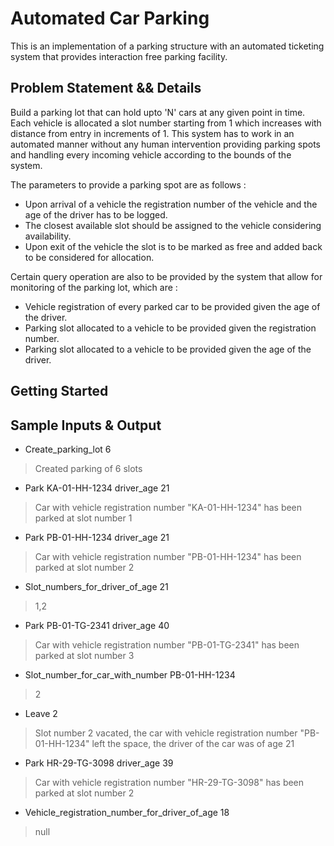 # **Automated Car Parking**
This is an implementation of a parking structure with an automated ticketing system that provides interaction free 
parking facility. 

## **Problem Statement && Details**
Build a parking lot that can hold upto 'N' cars at any given point in time. Each vehicle is allocated a slot number 
starting from 1 which increases with distance from entry in increments of 1. This system has to work in an automated 
manner without any human intervention providing parking spots and handling every incoming vehicle according to the 
bounds of the system.

The parameters to provide a parking spot are as follows :
* Upon arrival of a vehicle the registration number of the vehicle and the age of the driver has to be logged.
* The closest available slot should be assigned to the vehicle considering availability.
* Upon exit of the vehicle the slot is to be marked as free and added back to be considered for allocation.

Certain query operation are also to be provided by the system that allow for monitoring of the parking lot, which are :
* Vehicle registration of every parked car to be provided given the age of the driver.
* Parking slot allocated to a vehicle to be provided given the registration number.
* Parking slot allocated to a vehicle to be provided given the age of the driver.

## **Getting Started**

## **Sample Inputs & Output**
* Create_parking_lot 6 <br />
> Created parking of 6 slots

* Park KA-01-HH-1234 driver_age 21 <br />
> Car with vehicle registration number "KA-01-HH-1234" has been parked at slot number 1

* Park PB-01-HH-1234 driver_age 21 <br />
> Car with vehicle registration number "PB-01-HH-1234" has been parked at slot number 2

* Slot_numbers_for_driver_of_age 21 <br />
> 1,2

* Park PB-01-TG-2341 driver_age 40 <br />
> Car with vehicle registration number "PB-01-TG-2341" has been parked at slot number 3

* Slot_number_for_car_with_number PB-01-HH-1234 <br />
> 2

* Leave 2 <br />
> Slot number 2 vacated, the car with vehicle registration number "PB-01-HH-1234" left the space, 
the driver of the car was of age 21

* Park HR-29-TG-3098 driver_age 39 <br />
> Car with vehicle registration number "HR-29-TG-3098" has been parked at slot number 2

* Vehicle_registration_number_for_driver_of_age 18 <br />
> null
